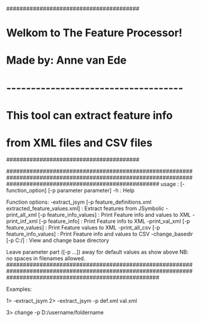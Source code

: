 ########################################
#   Welkom to The Feature Processor!   #
#        Made by: Anne van Ede         #
# ------------------------------------ #
#  This tool can extract feature info  #
#    from XML files and CSV files      #
########################################

##############################################################################################################################################################
usage																		:   [-function_option] [-p parameter parameter]
-h																			:   Help
            
Function options:
-extract_jsym [-p feature_definitions.xml extracted_feature_values.xml]		:   Extract features from JSymbolic
-print_all_xml [-p feature_info_values]										:   Print Feature info and values to XML
-print_inf_xml [-p feature_info]											:   Print Feature info to XML
-print_val_xml [-p feature_values]											:   Print Feature values to XML
-print_all_csv	[-p feature_info_values]									:   Print Feature info and values to CSV
-change_basedir [-p C:/]												:   View and change base directory

Leave parameter part ([-p ...]) away for default values as show above
NB: no spaces in filenames allowed.
##############################################################################################################################################################

Examples:

1> -extract_jsym
2> -extract_jsym -p def.xml val.xml

3> change -p D:/username/foldername 